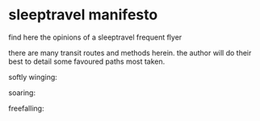 # sleeptravel manifesto
find here the opinions of a sleeptravel frequent flyer

there are many transit routes and methods herein. the author will do their best to detail some favoured paths most taken.

softly winging:

soaring:

freefalling:
